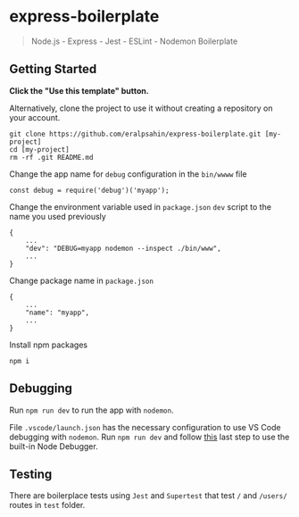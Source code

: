 # express-boilerplate

> Node.js - Express - Jest - ESLint - Nodemon Boilerplate

## Getting Started

**Click the "Use this template" button.**

Alternatively, clone the project to use it without creating a repository on your account.

```
git clone https://github.com/eralpsahin/express-boilerplate.git [my-project]
cd [my-project]
rm -rf .git README.md
```

Change the app name for `debug` configuration in the `bin/wwww` file

```
const debug = require('debug')('myapp');
```

Change the environment variable used in `package.json` `dev` script to the name you used previously

```
{
    ...
    "dev": "DEBUG=myapp nodemon --inspect ./bin/www",
    ...
}
```

Change package name in `package.json`

```
{
    ...
    "name": "myapp",
    ...
}
```

Install npm packages

```
npm i
```

## Debugging

Run `npm run dev` to run the app with `nodemon`.

File `.vscode/launch.json` has the necessary configuration to use VS Code debugging with `nodemon`. Run `npm run dev` and follow [this](https://github.com/microsoft/vscode-recipes/tree/master/nodemon#debugging-the-node-process) last step to use the built-in Node Debugger.

## Testing

There are boilerplace tests using `Jest` and `Supertest` that test `/` and `/users/` routes in `test` folder.
